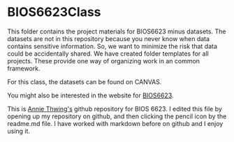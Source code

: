 # BIOS6623Class

This folder contains the project materials for BIOS6623 minus datasets.  The datasets are not in this repository because you never know when data contains sensitive information. So, we want to minimize the risk that data could be accidentally shared. We have created folder templates for all projects. These provide one way of organizing work in an common framework.

For this class, the datasets can be found on CANVAS.

You might also be interested in the website for [BIOS6623](https://bios6623-ucd.github.oi).

This is [Annie Thwing's](https://athwing.github.io) github repository for BIOS 6623. I edited this file by opening up my repository on github, and then clicking the pencil icon by the readme.md file. I have worked with markdown before on github and I enjoy using it.
